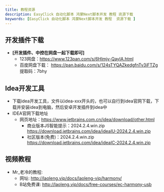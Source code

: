 ```yaml
---
title: 教程资源
description: EasyClick 自动化脚本 鸿蒙Next脚本开发 教程 资源下载
keywords: [EasyClick 自动化脚本 鸿蒙Next脚本开发 教程  资源下载 ]
---
```




## 开发插件下载
- **[开发插件、中控在网盘一起下载即可]**
  - 123网盘：https://www.123pan.com/s/6Hlmjv-QayIA.html
  - 百度网盘下载： https://pan.baidu.com/s/124sTYQAZkedgfnTv3iFTZg 提取码：7bhy

## Idea开发工具
- 下载idea开发工具，文件以idea-xxx开头的，也可以自行到idea官网下载，下载并安装idea到电脑，然后安卓开发插件到idea中
- IDEA官网下载地址
  - 网页地址：https://www.jetbrains.com.cn/idea/download/other.html
    - 商业版本JS智能提示：2024.2.4.win.zip  https://download.jetbrains.com/idea/ideaIU-2024.2.4.win.zip
    - 社区版本(免费)：2024.2.4.win.zip https://download.jetbrains.com/idea/ideaIC-2024.2.4.win.zip


## 视频教程
- Mr_老冷的教程:
  - 网址: http://laoleng.vip/docs/laoleng-vip/harmony/
  - B站免费课: http://laoleng.vip/docs/free-courses/ec-harmony-usb
